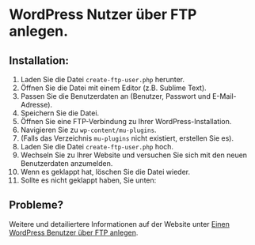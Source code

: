 # WordPress Nutzer über FTP anlegen.

## Installation:

1. Laden Sie die Datei `create-ftp-user.php` herunter.
2. Öffnen Sie die Datei mit einem Editor (z.B. Sublime Text).
3. Passen Sie die Benutzerdaten an (Benutzer, Passwort und E-Mail-Adresse).
4. Speichern Sie die Datei.
5. Öffnen Sie eine FTP-Verbindung zu Ihrer WordPress-Installation.
6. Navigieren Sie zu `wp-content/mu-plugins`.
7. (Falls das Verzeichnis `mu-plugins` nicht existiert, erstellen Sie es).
8. Laden Sie die Datei `create-ftp-user.php` hoch.
9. Wechseln Sie zu Ihrer Website und versuchen Sie sich mit den neuen Benutzerdaten anzumelden.
10. Wenn es geklappt hat, löschen Sie die Datei wieder.
11. Sollte es nicht geklappt haben, Sie unten:

## Probleme?
Weitere und detailiertere Informationen auf der Website unter [Einen WordPress Benutzer über FTP anlegen](https://postmeta.blog/tipps-und-tricks/einen-wordpress-benutzer-ueber-ftp-anlegen/).

